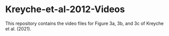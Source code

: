 # Kreyche-et-al-2012-Videos
This repository contains the video files for Figure 3a, 3b, and 3c of Kreyche et al. (2021).
